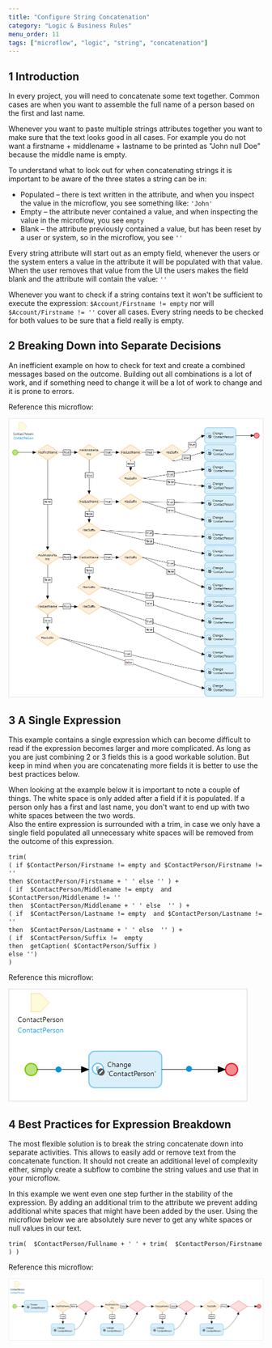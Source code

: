 ```yaml
---
title: "Configure String Concatenation"
category: "Logic & Business Rules"
menu_order: 11
tags: ["microflow", "logic", "string", "concatenation"]
---
```


## 1 Introduction

In every project, you will need to concatenate some text together. Common cases are when you want to assemble the full name of a person based on the first and last name.

Whenever you want to paste multiple strings attributes together you want to make sure that the text looks good in all cases. For example you do not want a firstname + middlename + lastname to be printed as "John null Doe" because the middle name is empty.

To understand what to look out for when concatenating strings it is important to be aware of the three states a string can be in:

* Populated – there is text written in the attribute, and when you inspect the value in the microflow, you see something like: `'John'`
* Empty – the attribute never contained a value, and when inspecting the value in the microflow, you see `empty`
* Blank – the attribute previously contained a value, but has been reset by a user or system, so in the microflow, you see `''`

Every string attribute will start out as an empty field, whenever the users or the system enters a value in the attribute it will be populated with that value. When the user removes that value from the UI the users makes the field blank and the attribute will contain the value: `''`

Whenever you want to check if a string contains text it won't be sufficient to execute the expression: `$Account/Firstname != empty` nor will  `$Account/Firstname != ''` cover all cases. Every string needs to be checked for both values to be sure that a field really is empty.  

## 2 Breaking Down into Separate Decisions

An inefficient example on how to check for text and create a combined messages based on the outcome. Building out all combinations is a lot of work, and if something need to change it will be a lot of work to change and it is prone to errors. 

Reference this microflow:

![](attachments/string-concatenation/bco_contactperson_createfullname_inefficient.jpg)

## 3 A Single Expression

This example contains a single expression which can become difficult to read if the expression becomes larger and more complicated. As long as you are just combining 2 or 3 fields this is a good workable solution. But keep in mind when you are concatenating more fields it is better to use the best practices below.

When looking at the example below it is important to note a couple of things. The white space is only added after a field if it is populated. If a person only has a first and last name, you don't want to end up with two white spaces between the two words.  
Also the entire expression is surrounded with a trim, in case we only have a single field populated all unnecessary white spaces will be removed from the outcome of this expression.

```
trim(
( if $ContactPerson/Firstname != empty and $ContactPerson/Firstname != ''
then $ContactPerson/Firstname + ' ' else '' ) +
( if  $ContactPerson/Middlename != empty  and $ContactPerson/Middlename != ''
then  $ContactPerson/Middlename + ' ' else  '' ) +
( if  $ContactPerson/Lastname != empty  and $ContactPerson/Lastname != ''
then  $ContactPerson/Lastname + ' ' else  '' ) +
( if  $ContactPerson/Suffix !=  empty  
then  getCaption( $ContactPerson/Suffix )
else '')
)
```
Reference this microflow:

![](attachments/string-concatenation/bco_contactperson_createfullname_hardtoread.jpg)

## 4 Best Practices for Expression Breakdown

The most flexible solution is to break the string concatenate down into separate activities. This allows to easily add or remove text from the concatenate function. It should not create an additional level of complexity either, simply create a subflow to combine the string values and use that in your microflow.

In this example we went even one step further in the stability of the expression. By adding an additional trim to the attribute we prevent adding additional white spaces that might have been added by the user. Using the microflow below we are absolutely sure never to get any white spaces or null values in our text.

```
trim(  $ContactPerson/Fullname + ' ' + trim(  $ContactPerson/Firstname ) )
```
Reference this microflow:

![](attachments/string-concatenation/bco_contactperson_createfullname.jpg)
